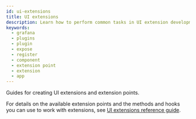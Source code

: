```yaml
---
id: ui-extensions
title: UI extensions
description: Learn how to perform common tasks in UI extension development.
keywords:
  - grafana
  - plugins
  - plugin
  - expose
  - register
  - component
  - extension point
  - extension
  - app
---
```


Guides for creating UI extensions and extension points.

For details on the available extension points and the methods and hooks you can use to work with extensions, see [UI extensions reference guide](../reference/ui-extensions).

<DocLinkList />
